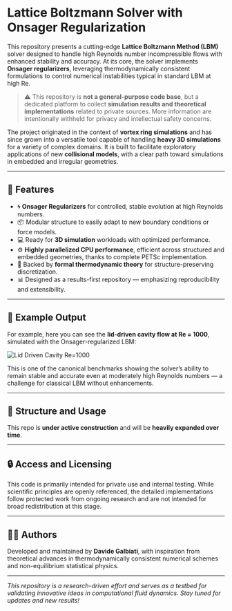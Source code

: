 # Lattice Boltzmann Solver with Onsager Regularization

This repository presents a cutting-edge **Lattice Boltzmann Method (LBM)** solver designed to handle high Reynolds number incompressible flows with enhanced stability and accuracy. At its core, the solver implements **Onsager regularizers**, leveraging thermodynamically consistent formulations to control numerical instabilities typical in standard LBM at high Re.

> ⚠️ This repository is **not a general-purpose code base**, but a dedicated platform to collect **simulation results and theoretical implementations** related to private sources. More information are intentionally withheld for privacy and intellectual safety concerns.

The project originated in the context of **vortex ring simulations** and has since grown into a versatile tool capable of handling **heavy 3D simulations** for a variety of complex domains. It is built to facilitate exploratory applications of new **collisional models**, with a clear path toward simulations in embedded and irregular geometries.

---

## 🚀 Features

- 🌀 **Onsager Regularizers** for controlled, stable evolution at high Reynolds numbers.
- 📦 Modular structure to easily adapt to new boundary conditions or force models.
- 💻 Ready for **3D simulation** workloads with optimized performance.
- ⚙️ **Highly parallelized CPU performance**, efficient across structured and embedded geometries, thanks to complete PETSc implementation.
- 🧠 Backed by **formal thermodynamic theory** for structure-preserving discretization.
- 📊 Designed as a results-first repository — emphasizing reproducibility and extensibility.

---

## 🧪 Example Output

For example, here you can see the **lid-driven cavity flow at Re = 1000**, simulated with the Onsager-regularized LBM:

![Lid Driven Cavity Re=1000](link_to_image_or_gif_if_applicable)

This is one of the canonical benchmarks showing the solver’s ability to remain stable and accurate even at moderately high Reynolds numbers — a challenge for classical LBM without enhancements.

---

## 📁 Structure and Usage

This repo is **under active construction** and will be **heavily expanded over time**.

---

## 🔒 Access and Licensing

This code is primarily intended for private use and internal testing. While scientific principles are openly referenced, the detailed implementations follow protected work from ongoing research and are not intended for broad redistribution at this stage.

---

## 👨‍🔬 Authors

Developed and maintained by **Davide Galbiati**, with inspiration from theoretical advances in thermodynamically consistent numerical schemes and non-equilibrium statistical physics.

---

*This repository is a research-driven effort and serves as a testbed for validating innovative ideas in computational fluid dynamics. Stay tuned for updates and new results!*
